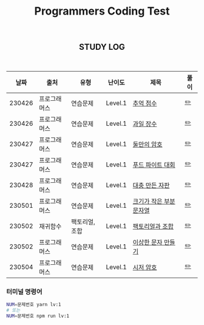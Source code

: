 <div align="center">

# Programmers Coding Test

<br>

## STUDY LOG

<br>

| 날짜   | 출처         | 유형        | 난이도  | 제목                                                                                       | 풀이                                                                         |
| ------ | ------------ | ----------- | ------- | ------------------------------------------------------------------------------------------ | ---------------------------------------------------------------------------- |
| 230426 | 프로그래머스 | 연습문제        | Level.1 | [추억 점수](https://school.programmers.co.kr/learn/courses/30/lessons/176963)                          | [✏️](https://github.com/yjleeinkr/Programmers/tree/main/level1/176963)  |
| 230426 | 프로그래머스 | 연습문제        | Level.1 | [과일 장수](https://school.programmers.co.kr/learn/courses/30/lessons/135808)                          | [✏️](https://github.com/yjleeinkr/Programmers/tree/main/level1/135808)  |
| 230427 | 프로그래머스 | 연습문제        | Level.1 | [둘만의 암호](https://school.programmers.co.kr/learn/courses/30/lessons/155652)                          | [✏️](https://github.com/yjleeinkr/Programmers/tree/main/level1/155652)  |
| 230427 | 프로그래머스 | 연습문제        | Level.1 | [푸드 파이트 대회](https://school.programmers.co.kr/learn/courses/30/lessons/134240)                          | [✏️](https://github.com/yjleeinkr/Programmers/tree/main/level1/134240)  |
| 230428 | 프로그래머스 | 연습문제        | Level.1 | [대충 만든 자판](https://school.programmers.co.kr/learn/courses/30/lessons/160586)                          | [✏️](https://github.com/yjleeinkr/Programmers/tree/main/level1/160586)  |
| 230501 | 프로그래머스 | 연습문제        | Level.1 | [크기가 작은 부분 문자열](https://school.programmers.co.kr/learn/courses/30/lessons/147355)                          | [✏️](https://github.com/yjleeinkr/Programmers/tree/main/level1/147355)  |
| 230502 | 재귀함수 | 팩토리얼, 조합        | Level.1 | [팩토리얼과 조합]()                          | [✏️](https://github.com/yjleeinkr/Programmers/tree/main/level1/nCr)  |
| 230502 | 프로그래머스 | 연습문제        | Level.1 | [이상한 문자 만들기](https://school.programmers.co.kr/learn/courses/30/lessons/12930)                          | [✏️](https://github.com/yjleeinkr/Programmers/tree/main/level1/12930)  |
| 230504 | 프로그래머스 | 연습문제        | Level.1 | [시저 암호](https://school.programmers.co.kr/learn/courses/30/lessons/12926)                          | [✏️](https://github.com/yjleeinkr/Programmers/tree/main/level1/12926)  |

</div>

### 터미널 명령어 
```bash
NUM=문제번호 yarn lv:1
# 또는
NUM=문제번호 npm run lv:1
```